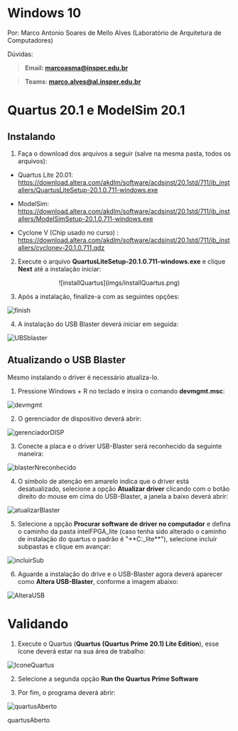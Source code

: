 Windows 10
==========

Por: Marco Antonio Soares de Mello Alves (Laboratório de Arquitetura de
Computadores)

Dúvidas:

> **Email: marcoasma@insper.edu.br**

> **Teams: marco.alves@al.insper.edu.br**

Quartus 20.1 e ModelSim 20.1
============================

Instalando
----------

1.  Faça o download dos arquivos a seguir (salve na mesma pasta, todos
    os arquivos):

-   Quartus Lite 20.01:
    https://download.altera.com/akdlm/software/acdsinst/20.1std/711/ib_installers/QuartusLiteSetup-20.1.0.711-windows.exe

-   ModelSim:
    https://download.altera.com/akdlm/software/acdsinst/20.1std/711/ib_installers/ModelSimSetup-20.1.0.711-windows.exe

-   Cyclone V (Chip usado no curso) :
    https://download.altera.com/akdlm/software/acdsinst/20.1std/711/ib_installers/cyclonev-20.1.0.711.qdz

2.  Execute o arquivo **QuartusLiteSetup-20.1.0.711-windows.exe** e
    clique **Next** até a instalação iniciar:

<center>
![installQuartus](imgs/installQuartus.png)
</center>


3.  Após a instalação, finalize-a com as seguintes opções:

![finish](imgs/finish.png)



4.  A instalação do USB Blaster deverá iniciar em seguida:

![UBSblaster](imgs/UBSblaster.png)



Atualizando o USB Blaster
-------------------------

Mesmo instalando o driver é necessário atualiza-lo.

1.  Pressione Windows + R no teclado e insira o comando **devmgmt.msc**:

![devmgmt](imgs/devmgmt.png)



2.  O gerenciador de dispositivo deverá abrir:

![gerenciadorDISP](imgs/gerenciadorDISP.png)



3.  Conecte a placa e o driver USB-Blaster será reconhecido da seguinte
    maneira:

![blasterNreconhecido](imgs/blasterNreconhecido.png)



4.  O símbolo de atenção em amarelo indica que o driver está
    desatualizado, selecione a opção **Atualizar driver** clicando com o
    botão direito do mouse em cima do USB-Blaster, a janela a baixo
    deverá abrir:

![atualizarBlaster](imgs/atualizarBlaster.png)



5.  Selecione a opção **Procurar software de driver no computador** e
    defina o caminho da pasta intelFPGA\_lite (caso tenha sido alterado
    o caminho de instalação do quartus o padrão é "\*\*C:\_lite\*\*"),
    selecione incluir subpastas e clique em avançar:

![incluirSub](imgs/incluirSub.png)



6.  Aguarde a instalação do drive e o USB-Blaster agora deverá aparecer
    como **Altera USB-Blaster**, conforme a imagem abaixo:

![AlteraUSB](imgs/AlteraUSB.png)



Validando
=========

1.  Execute o Quartus (**Quartus (Quartus Prime 20.1) Lite Edition**),
    esse ícone deverá estar na sua área de trabalho:

![IconeQuartus](imgs/IconeQuartus.png)



2.  Selecione a segunda opção **Run the Quartus Prime Software**

3.  Por fim, o programa deverá abrir:

![quartusAberto](imgs/quartusAberto.png)

quartusAberto
